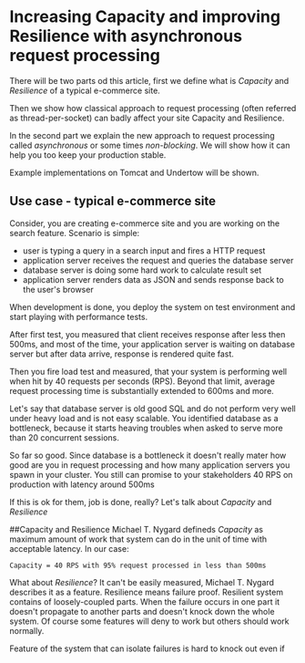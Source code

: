 # Increasing Capacity and improving Resilience with asynchronous request processing

There will be two parts od this article, first we define 
what is *Capacity* and *Resilience* of a typical e-commerce site.

Then we show how classical approach to request processing 
(often referred as thread-per-socket) can badly affect your site Capacity and Resilience.

In the second part we explain the new approach to request processing called
 *asynchronous* or some times *non-blocking*. We will show how it can help you too keep your production stable.

Example implementations on Tomcat and Undertow will be shown.

## Use case - typical e-commerce site
Consider, you are creating e-commerce site and you are working on the search feature.
Scenario is simple:
* user is typing a query in a search input and fires a HTTP request
* application server receives the request and queries the database server
* database server is doing some hard work to calculate result set
* application server renders data as JSON and sends response back to the user's browser

When development is done, you deploy the system on test environment and start playing with performance tests.

After first test, you measured that client receives response after less then 500ms, 
and most of the time, your application server is waiting on database server
but after data arrive, response is rendered quite fast.
 
Then you fire load test and measured, that your system is performing well when hit by 40 requests per seconds (RPS).
Beyond that limit, average request processing time is substantially extended to 600ms and more. 

Let's say that database server is old good SQL and do not perform
very well under heavy load and is not easy scalable.
You identified database as a bottleneck, because it starts heaving troubles when asked to serve more than 20 concurrent sessions.

So far so good. 
Since database is a bottleneck it doesn't really mater how good are you in request processing and how many 
application servers you spawn in your cluster.
You still can promise to your stakeholders 40 RPS on production with latency around 500ms

If this is ok for them, job is done, really? Let's talk about *Capacity* and *Resilience* 

##Capacity and Resilience 
Michael T. Nygard defineds *Capacity* as maximum amount of work that system can do in the unit of time
with acceptable latency. In our case:
    
    Capacity = 40 RPS with 95% request processed in less than 500ms
    
What about *Resilience*? It can't be easily measured, Michael T. Nygard describes it as a feature.
Resilience means failure proof. Resilient system contains of loosely-coupled parts. 
When the failure occurs in one part it doesn't propagate to another parts and 
doesn't knock down the whole system. Of course some features will deny to work but others should work normally.





Feature of the system that can isolate failures is hard to knock out even if 